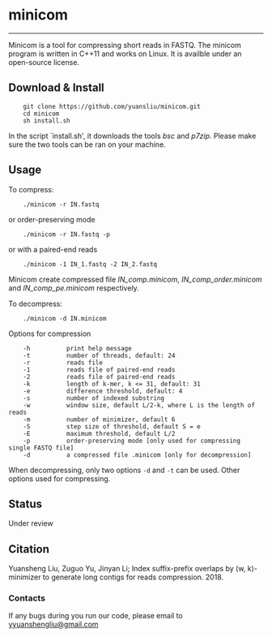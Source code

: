 # minicom
---
Minicom is a tool for compressing short reads in FASTQ. The minicom program is written in C++11 and works on Linux. It is availble under an open-source license.

## Download & Install

		git clone https://github.com/yuansliu/minicom.git
		cd minicom
		sh install.sh

In the script \`install.sh', it downloads the tools *bsc* and *p7zip*. Please make sure the two tools can be ran on your machine.
    
## Usage
To compress:

    	./minicom -r IN.fastq 

or order-preserving mode

    	./minicom -r IN.fastq -p

or with a paired-end reads		
		
		./minicom -1 IN_1.fastq -2 IN_2.fastq

Minicom create compressed file *IN_comp.minicom*, *IN_comp_order.minicom* and *IN_comp_pe.minicom* respectively.

To decompress:

		./minicom -d IN.minicom

Options for compression

		-h 			print help message
		-t 			number of threads, default: 24 
		-r 			reads file 
		-1 			reads file of paired-end reads
		-2 			reads file of paired-end reads
		-k 			length of k-mer, k <= 31, default: 31
		-e 			difference threshold, default: 4
		-s 			number of indexed substring
		-w 			window size, default L/2-k, where L is the length of reads
		-m 			number of minimizer, default 6
		-S 			step size of threshold, default S = e
		-E 			maximum threshold, default L/2
		-p 			order-preserving mode [only used for compressing single FASTQ file]
		-d 			a compressed file .minicom [only for decompression]

When decompressing, only two options `-d` and `-t` can be used. Other options used for compressing.

## Status
Under review

## Citation
Yuansheng Liu, Zuguo Yu, Jinyan Li; Index suffix-prefix overlaps by (w, k)-minimizer to generate long contigs for reads compression. 2018.

### Contacts
If any bugs during you run our code, please email to <yyuanshengliu@gmail.com>
